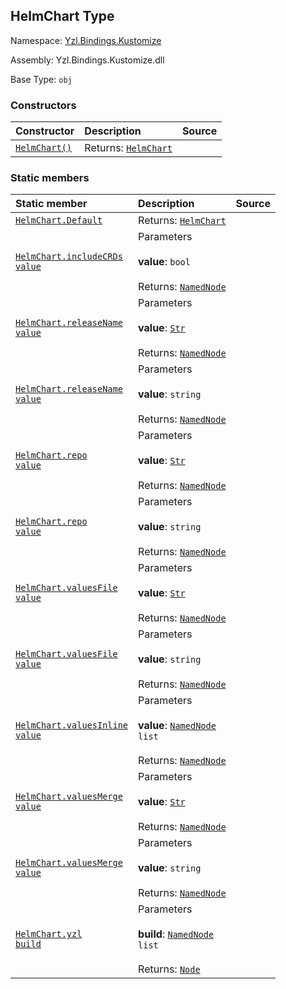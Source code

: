 ## HelmChart Type

Namespace: [Yzl.Bindings.Kustomize](http://localhost:8089/reference/yzl-bindings-kustomize)

Assembly: Yzl.Bindings.Kustomize.dll

Base Type: <code>obj</code>



### Constructors

Constructor | Description | Source
:--- | :--- | :---:
[<code><span>HelmChart<span>()</span></span></code>](#(+.ctor+)) | Returns: <code><a href="http://localhost:8089/reference/yzl-bindings-kustomize-helmchart">HelmChart</a></code><br /> | &#32;


### Static members

Static member | Description | Source
:--- | :--- | :---:
[<code><span>HelmChart.Default</span></code>](#Default) | Returns: <code><a href="http://localhost:8089/reference/yzl-bindings-kustomize-helmchart">HelmChart</a></code><br /> | &#32;
[<code><span>HelmChart.includeCRDs&#32;<span>value</span></span></code>](#includeCRDs) | Parameters<br /><br />**value**: <code>bool</code><br /><br />Returns: <code><a href="http://localhost:8089/reference/yzl-core-yzl-namednode">NamedNode</a></code><br /> | &#32;
[<code><span>HelmChart.releaseName&#32;<span>value</span></span></code>](#releaseName) | Parameters<br /><br />**value**: <code><a href="http://localhost:8089/reference/yzl-core-yzl-str">Str</a></code><br /><br />Returns: <code><a href="http://localhost:8089/reference/yzl-core-yzl-namednode">NamedNode</a></code><br /> | &#32;
[<code><span>HelmChart.releaseName&#32;<span>value</span></span></code>](#releaseName) | Parameters<br /><br />**value**: <code>string</code><br /><br />Returns: <code><a href="http://localhost:8089/reference/yzl-core-yzl-namednode">NamedNode</a></code><br /> | &#32;
[<code><span>HelmChart.repo&#32;<span>value</span></span></code>](#repo) | Parameters<br /><br />**value**: <code><a href="http://localhost:8089/reference/yzl-core-yzl-str">Str</a></code><br /><br />Returns: <code><a href="http://localhost:8089/reference/yzl-core-yzl-namednode">NamedNode</a></code><br /> | &#32;
[<code><span>HelmChart.repo&#32;<span>value</span></span></code>](#repo) | Parameters<br /><br />**value**: <code>string</code><br /><br />Returns: <code><a href="http://localhost:8089/reference/yzl-core-yzl-namednode">NamedNode</a></code><br /> | &#32;
[<code><span>HelmChart.valuesFile&#32;<span>value</span></span></code>](#valuesFile) | Parameters<br /><br />**value**: <code><a href="http://localhost:8089/reference/yzl-core-yzl-str">Str</a></code><br /><br />Returns: <code><a href="http://localhost:8089/reference/yzl-core-yzl-namednode">NamedNode</a></code><br /> | &#32;
[<code><span>HelmChart.valuesFile&#32;<span>value</span></span></code>](#valuesFile) | Parameters<br /><br />**value**: <code>string</code><br /><br />Returns: <code><a href="http://localhost:8089/reference/yzl-core-yzl-namednode">NamedNode</a></code><br /> | &#32;
[<code><span>HelmChart.valuesInline&#32;<span>value</span></span></code>](#valuesInline) | Parameters<br /><br />**value**: <code><span><a href="http://localhost:8089/reference/yzl-core-yzl-namednode">NamedNode</a>&#32;list</span></code><br /><br />Returns: <code><a href="http://localhost:8089/reference/yzl-core-yzl-namednode">NamedNode</a></code><br /> | &#32;
[<code><span>HelmChart.valuesMerge&#32;<span>value</span></span></code>](#valuesMerge) | Parameters<br /><br />**value**: <code><a href="http://localhost:8089/reference/yzl-core-yzl-str">Str</a></code><br /><br />Returns: <code><a href="http://localhost:8089/reference/yzl-core-yzl-namednode">NamedNode</a></code><br /> | &#32;
[<code><span>HelmChart.valuesMerge&#32;<span>value</span></span></code>](#valuesMerge) | Parameters<br /><br />**value**: <code>string</code><br /><br />Returns: <code><a href="http://localhost:8089/reference/yzl-core-yzl-namednode">NamedNode</a></code><br /> | &#32;
[<code><span>HelmChart.yzl&#32;<span>build</span></span></code>](#yzl) | Parameters<br /><br />**build**: <code><span><a href="http://localhost:8089/reference/yzl-core-yzl-namednode">NamedNode</a>&#32;list</span></code><br /><br />Returns: <code><a href="http://localhost:8089/reference/yzl-core-yzl-node">Node</a></code><br /> | &#32;



